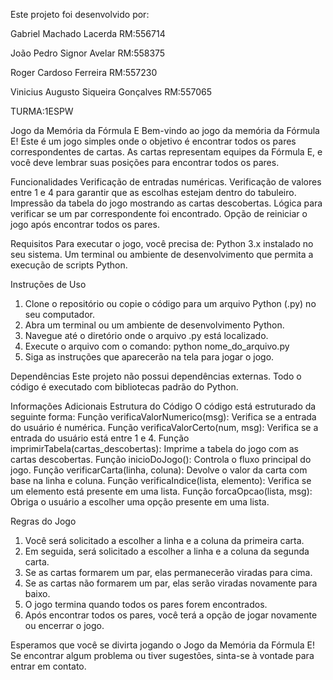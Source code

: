Este projeto foi desenvolvido por:

Gabriel Machado Lacerda                RM:556714   

João Pedro Signor Avelar               RM:558375

Roger Cardoso Ferreira                 RM:557230

Vinicius Augusto Siqueira Gonçalves    RM:557065

TURMA:1ESPW

Jogo da Memória da Fórmula E
Bem-vindo ao jogo da memória da Fórmula E! Este é um jogo simples onde o objetivo é encontrar todos os pares correspondentes de cartas. As cartas representam equipes da Fórmula E, e você deve lembrar suas posições para encontrar todos os pares.

Funcionalidades
Verificação de entradas numéricas.
Verificação de valores entre 1 e 4 para garantir que as escolhas estejam dentro do tabuleiro.
Impressão da tabela do jogo mostrando as cartas descobertas.
Lógica para verificar se um par correspondente foi encontrado.
Opção de reiniciar o jogo após encontrar todos os pares.

Requisitos
Para executar o jogo, você precisa de:
Python 3.x instalado no seu sistema.
Um terminal ou ambiente de desenvolvimento que permita a execução de scripts Python.

Instruções de Uso
1. Clone o repositório ou copie o código para um arquivo Python (.py) no seu computador.
2. Abra um terminal ou um ambiente de desenvolvimento Python.
3. Navegue até o diretório onde o arquivo .py está localizado.
4. Execute o arquivo com o comando: python nome_do_arquivo.py
5. Siga as instruções que aparecerão na tela para jogar o jogo.

Dependências
Este projeto não possui dependências externas. Todo o código é executado com bibliotecas padrão do Python.

Informações Adicionais
Estrutura do Código
O código está estruturado da seguinte forma:
Função verificaValorNumerico(msg): Verifica se a entrada do usuário é numérica.
Função verificaValorCerto(num, msg): Verifica se a entrada do usuário está entre 1 e 4.
Função imprimirTabela(cartas_descobertas): Imprime a tabela do jogo com as cartas descobertas.
Função inicioDoJogo(): Controla o fluxo principal do jogo.
Função verificarCarta(linha, coluna): Devolve o valor da carta com base na linha e coluna.
Função verificaIndice(lista, elemento): Verifica se um elemento está presente em uma lista.
Função forcaOpcao(lista, msg): Obriga o usuário a escolher uma opção presente em uma lista.

Regras do Jogo
1. Você será solicitado a escolher a linha e a coluna da primeira carta.
2. Em seguida, será solicitado a escolher a linha e a coluna da segunda carta.
3. Se as cartas formarem um par, elas permanecerão viradas para cima.
4. Se as cartas não formarem um par, elas serão viradas novamente para baixo.
5. O jogo termina quando todos os pares forem encontrados.
6. Após encontrar todos os pares, você terá a opção de jogar novamente ou encerrar o jogo.

Esperamos que você se divirta jogando o Jogo da Memória da Fórmula E! Se encontrar algum problema ou tiver sugestões, sinta-se à vontade para entrar em contato.

